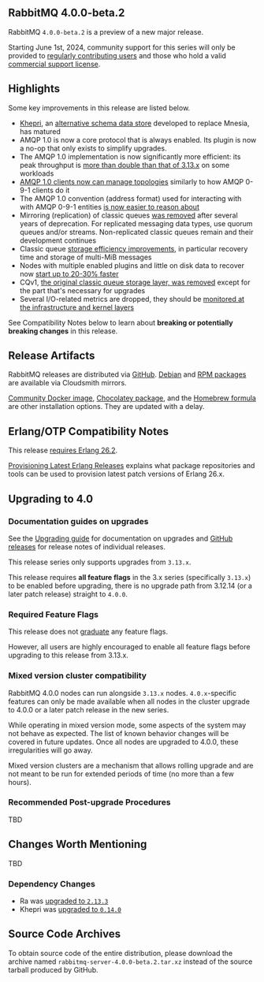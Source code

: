 ## RabbitMQ 4.0.0-beta.2

RabbitMQ `4.0.0-beta.2` is a preview of a new major release.

Starting June 1st, 2024, community support for this series will only be provided to [regularly contributing users](https://github.com/rabbitmq/rabbitmq-server/blob/main/COMMUNITY_SUPPORT.md) and those who hold a valid [commercial support license](https://tanzu.vmware.com/rabbitmq/oss).

## Highlights

Some key improvements in this release are listed below.

 * [Khepri](https://www.youtube.com/watch?v=whVqpgvep90), an [alternative schema data store](https://github.com/rabbitmq/rabbitmq-server/pull/7206) developed to replace Mnesia,
   has matured
 * AMQP 1.0 is now a core protocol that is always enabled. Its plugin is now a no-op that only exists to simplify upgrades.
 * The AMQP 1.0 implementation is now significantly more efficient: its peak throughput is [more than double than that of 3.13.x](https://github.com/rabbitmq/rabbitmq-server/pull/9022)
   on some workloads
 * [AMQP 1.0 clients now can manage topologies](https://github.com/rabbitmq/rabbitmq-server/pull/10559) similarly to how AMQP 0-9-1 clients do it
 * The AMQP 1.0 convention (address format) used for interacting with with AMQP 0-9-1 entities [is now easier to reason about](https://github.com/rabbitmq/rabbitmq-server/pull/11618)
 * Mirroring (replication) of classic queues [was removed](https://github.com/rabbitmq/rabbitmq-server/pull/9815) after several years of deprecation. For replicated messaging data types,
   use quorum queues and/or streams. Non-replicated classic queues remain and their development continues
 * Classic queue [storage efficiency improvements](https://github.com/rabbitmq/rabbitmq-server/pull/11112), in particular recovery time and storage of multi-MiB messages
 * Nodes with multiple enabled plugins and little on disk data to recover now [start up to 20-30% faster](https://github.com/rabbitmq/rabbitmq-server/pull/10989)
 * CQv1, [the original classic queue storage layer, was removed](https://github.com/rabbitmq/rabbitmq-server/pull/10656) except for the part that's necessary for upgrades
 * Several I/O-related metrics are dropped, they should be [monitored at the infrastructure and kernel layers](https://www.rabbitmq.com/docs/monitoring#system-metrics)

See Compatibility Notes below to learn about **breaking or potentially breaking changes** in this release.

## Release Artifacts

RabbitMQ releases are distributed via [GitHub](https://github.com/rabbitmq/rabbitmq-server/releases).
[Debian](https://rabbitmq.com/install-debian.html) and [RPM packages](https://rabbitmq.com/install-rpm.html) are available via Cloudsmith mirrors.

[Community Docker image](https://hub.docker.com/_/rabbitmq/), [Chocolatey package](https://community.chocolatey.org/packages/rabbitmq), and the [Homebrew formula](https://www.rabbitmq.com/docs/install-homebrew)
are other installation options. They are updated with a delay.


## Erlang/OTP Compatibility Notes

This release [requires Erlang 26.2](https://www.rabbitmq.com/docs/which-erlang).

[Provisioning Latest Erlang Releases](https://www.rabbitmq.com/docs/which-erlang#erlang-repositories) explains
what package repositories and tools can be used to provision latest patch versions of Erlang 26.x.


## Upgrading to 4.0

### Documentation guides on upgrades

See the [Upgrading guide](https://www.rabbitmq.com/docs/upgrade) for documentation on upgrades and [GitHub releases](https://github.com/rabbitmq/rabbitmq-server/releases)
for release notes of individual releases.

This release series only supports upgrades from `3.13.x`.

This release requires **all feature flags** in the 3.x series (specifically `3.13.x`) to be enabled before upgrading,
there is no upgrade path from 3.12.14 (or a later patch release) straight to `4.0.0`.

### Required Feature Flags

This release does not [graduate](https://www.rabbitmq.com/docs/feature-flags#graduation) any feature flags.

However, all users are highly encouraged to enable all feature flags before upgrading to this release from
3.13.x.

### Mixed version cluster compatibility

RabbitMQ 4.0.0 nodes can run alongside `3.13.x` nodes. `4.0.x`-specific features can only be made available when all nodes in the cluster
upgrade to 4.0.0 or a later patch release in the new series.

While operating in mixed version mode, some aspects of the system may not behave as expected. The list of known behavior changes will be covered in future updates.
Once all nodes are upgraded to 4.0.0, these irregularities will go away.

Mixed version clusters are a mechanism that allows rolling upgrade and are not meant to be run for extended
periods of time (no more than a few hours).

### Recommended Post-upgrade Procedures

TBD


## Changes Worth Mentioning

TBD


### Dependency Changes

 * Ra was [upgraded to `2.13.3`](https://github.com/rabbitmq/ra/releases)
 * Khepri was [upgraded to `0.14.0`](https://github.com/rabbitmq/khepri/releases)

## Source Code Archives

To obtain source code of the entire distribution, please download the archive named `rabbitmq-server-4.0.0-beta.2.tar.xz`
instead of the source tarball produced by GitHub.
